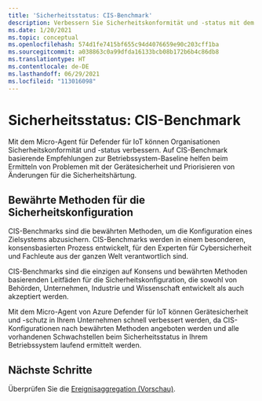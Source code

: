 ```yaml
---
title: 'Sicherheitsstatus: CIS-Benchmark'
description: Verbessern Sie Sicherheitskonformität und -status mit dem Micro-Agent für Defender für IoT.
ms.date: 1/20/2021
ms.topic: conceptual
ms.openlocfilehash: 574d1fe7415bf655c94d4076659e90c203cff1ba
ms.sourcegitcommit: a038863c0a99dfda16133bcb08b172b6b4c86db8
ms.translationtype: HT
ms.contentlocale: de-DE
ms.lasthandoff: 06/29/2021
ms.locfileid: "113016098"
---
```

# <a name="security-posture--cis-benchmark"></a>Sicherheitsstatus: CIS-Benchmark 

Mit dem Micro-Agent für Defender für IoT können Organisationen Sicherheitskonformität und -status verbessern. Auf CIS-Benchmark basierende Empfehlungen zur Betriebssystem-Baseline helfen beim Ermitteln von Problemen mit der Gerätesicherheit und Priorisieren von Änderungen für die Sicherheitshärtung.  

## <a name="best-practices-for-secure-configuration"></a>Bewährte Methoden für die Sicherheitskonfiguration

CIS-Benchmarks sind die bewährten Methoden, um die Konfiguration eines Zielsystems abzusichern. CIS-Benchmarks werden in einem besonderen, konsensbasierten Prozess entwickelt, für den Experten für Cybersicherheit und Fachleute aus der ganzen Welt verantwortlich sind. 

CIS-Benchmarks sind die einzigen auf Konsens und bewährten Methoden basierenden Leitfäden für die Sicherheitskonfiguration, die sowohl von Behörden, Unternehmen, Industrie und Wissenschaft entwickelt als auch akzeptiert werden.

Mit dem Micro-Agent von Azure Defender für IoT können Gerätesicherheit und -schutz in Ihrem Unternehmen schnell verbessert werden, da CIS-Konfigurationen nach bewährten Methoden angeboten werden und alle vorhandenen Schwachstellen beim Sicherheitsstatus in Ihrem Betriebssystem laufend ermittelt werden.

## <a name="next-steps"></a>Nächste Schritte 

Überprüfen Sie die [Ereignisaggregation (Vorschau)](concept-event-aggregation.md).
